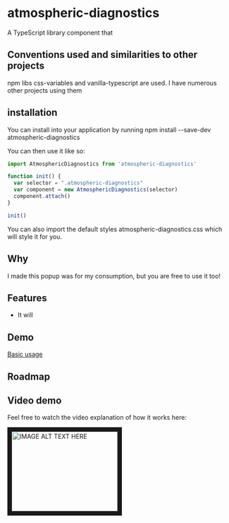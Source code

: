 # atmospheric-diagnostics

A TypeScript library component that

## Conventions used and similarities to other projects

npm libs css-variables and vanilla-typescript are used. I have numerous other projects using them

## installation
You can install into your application by running 
npm install --save-dev atmospheric-diagnostics

You can then use it like so:
```js
import AtmosphericDiagnostics from 'atmospheric-diagnostics'

function init() {
  var selector = ".atmospheric-diagnostics"
  var component = new AtmosphericDiagnostics(selector)
  component.attach()
}

init()
```

You can also import the default styles atmospheric-diagnostics.css which will style it for you.

## Why

I made this popup was for my consumption, but you are free to use it too!

## Features

* It will 

## Demo

[Basic usage](https://quantumjs.github.io/atmospheric-diagnostics/demo/build)

## Roadmap


## Video demo

Feel free to watch the video explanation of how it works here:

<a href="http://www.youtube.com/watch?feature=player_embedded&v=lVVPWdUCHLc
" target="_blank"><img src="http://img.youtube.com/vi/lVVPWdUCHLc/0.jpg" 
alt="IMAGE ALT TEXT HERE" width="240" height="180" border="10" /></a>

